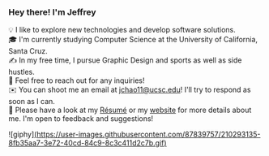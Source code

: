 

<!--
**jchaodubs/jchaodubs** is a ✨ _special_ ✨ repository because its `README.md` (this file) appears on your GitHub profile.

Here are some ideas to get you started:

- 🔭 I’m currently working on ...
- 🌱 I’m currently learning ...
- 👯 I’m looking to collaborate on ...
- 🤔 I’m looking for help with ...
- 💬 Ask me about ...
- 📫 How to reach me: ...
- 😄 Pronouns: ...
- ⚡ Fun fact: ...
-->
### Hey there! I'm Jeffrey
💡  I like to explore new technologies and develop software solutions.<br/>
🎓  I'm currently studying Computer Science at the University of California, Santa Cruz.<br/>
✍️  In my free time, I pursue Graphic Design and sports as well as side hustles.<br/>
💬  Feel free to reach out for any inquiries!<br/>
✉️  You can shoot me an email at jchao11@ucsc.edu! I'll try to respond as soon as I can.<br/>
📄  Please have a look at my [Résumé](https://drive.google.com/file/d/1AG5laF6WdzR-6KfxDZAFqpYw6prNF_wF/view?usp=sharing) or my [website](https://jeffrey-chao.com/) for more details about me. I'm open to feedback and suggestions!


![giphy][(https://user-images.githubusercontent.com/87839757/210293135-8fb35aa7-3e72-40cd-84c9-8c3c411d2c7b.gif)](https://github.com/Anmol-Baranwal/Cool-GIFs-For-GitHub/assets/74038190/87360948-7b92-4852-91f7-ff62ddb8fcd4)
